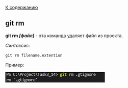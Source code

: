 [К содержанию](./readme.md)

## git rm
**git rm *[файл]*** - эта команда удаляет файл из проекта.

_Cинтаксис:_
```
git rm filename.extention
```
Пример:

![git rm.png](./assets/git%20rm.png)